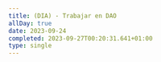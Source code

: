 ```yaml
---
title: (DIA) - Trabajar en DAO
allDay: true
date: 2023-09-24
completed: 2023-09-27T00:20:31.641+01:00
type: single
---
```

